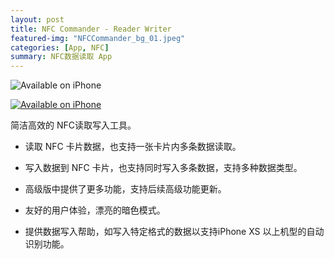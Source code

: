 ```yaml
---
layout: post
title: NFC Commander - Reader Writer
featured-img: "NFCCommander_bg_01.jpeg"
categories: [App, NFC]
summary: NFC数据读取 App
---
```


![Available on iPhone](NFCCommander_bg_02.jpg)

[![Available on iPhone](https://grlover.com/assets/img/posts/download_btn.jpg)](https://apps.apple.com/cn/app/nfc-commander-reader-writer/id1557108618)

简洁高效的 NFC读取写入工具。

* 读取 NFC 卡片数据，也支持一张卡片内多条数据读取。

* 写入数据到 NFC 卡片，也支持同时写入多条数据，支持多种数据类型。

* 高级版中提供了更多功能，支持后续高级功能更新。

* 友好的用户体验，漂亮的暗色模式。

* 提供数据写入帮助，如写入特定格式的数据以支持iPhone XS 以上机型的自动识别功能。